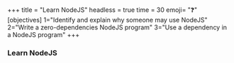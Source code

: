 +++
title = "Learn NodeJS"
headless = true
time = 30
emoji= "❓"
[objectives]
    1="Identify and explain why someone may use NodeJS"
    2="Write a zero-dependencies NodeJS program"
    3="Use a dependency in a NodeJS program"
+++

### Learn NodeJS